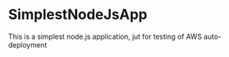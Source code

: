 SimplestNodeJsApp
=================

This is a simplest node.js application, jut for testing of AWS auto-deployment
